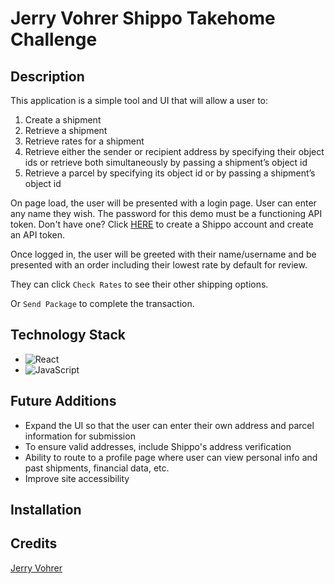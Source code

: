 # Jerry Vohrer Shippo Takehome Challenge

## Description

This application is a simple tool and UI that will allow a user to:
1. Create a shipment
2. Retrieve a shipment
3. Retrieve rates for a shipment
4. Retrieve either the sender or recipient address by specifying their object ids or retrieve
both simultaneously by passing a shipment’s object id
5. Retrieve a parcel by specifying its object id or by passing a shipment’s object id

On page load, the user will be presented with a login page. User can enter any name they wish. The password for this demo must be a functioning API token. Don't have one? Click [HERE](https://apps.goshippo.com/join?) to create a Shippo account and create an API token.

Once logged in, the user will be greeted with their name/username and be presented with an order including their lowest rate by default  for review. 

They can click `Check Rates` to see their other shipping options. 

Or `Send Package` to complete the transaction.


## Technology Stack
- ![React](https://img.shields.io/badge/react-%2320232a.svg?style=for-the-badge&logo=react&logoColor=%2361DAFB)
- ![JavaScript](https://img.shields.io/badge/javascript-%23323330.svg?style=for-the-badge&logo=javascript&logoColor=%23F7DF1E)

## Future Additions
- Expand the UI so that the user can enter their own address and parcel information for submission
- To ensure valid addresses, include Shippo's address verification
- Ability to route to a profile page where user can view personal info and past shipments, financial data, etc. 
- Improve site accessibility

## Installation


## Credits
 [Jerry Vohrer](https://github.com/Jerry-Vrrr) 

